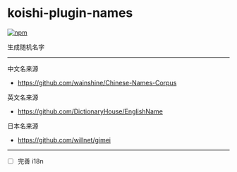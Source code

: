 # koishi-plugin-names

[![npm](https://img.shields.io/npm/v/koishi-plugin-names?style=flat-square)](https://www.npmjs.com/package/koishi-plugin-names)

生成随机名字

---

中文名来源

- https://github.com/wainshine/Chinese-Names-Corpus

英文名来源

- https://github.com/DictionaryHouse/EnglishName

日本名来源

- https://github.com/willnet/gimei

---

- [ ] 
  完善 i18n
